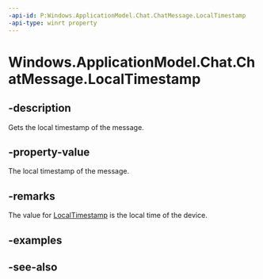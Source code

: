 ----api-id: P:Windows.ApplicationModel.Chat.ChatMessage.LocalTimestamp
-api-type: winrt property
---<!-- Property syntaxpublic Windows.Foundation.DateTime LocalTimestamp { get;  set; }--># Windows.ApplicationModel.Chat.ChatMessage.LocalTimestamp## -descriptionGets the local timestamp of the message.## -property-valueThe local timestamp of the message.## -remarksThe value for [LocalTimestamp](chatmessage_localtimestamp.md) is the local time of the device.## -examples## -see-also